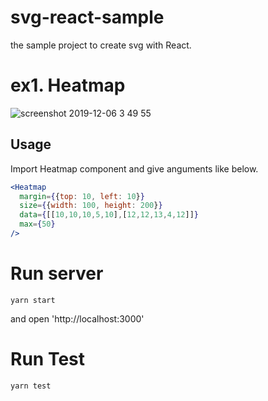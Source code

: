 # svg-react-sample

the sample project to create svg with React. 

# ex1. Heatmap

![screenshot 2019-12-06 3 49 55](https://user-images.githubusercontent.com/788785/70264296-80899b80-17db-11ea-8384-b9b1aa3e1449.png)


## Usage

Import Heatmap component and give anguments like below.

```jsx
<Heatmap
  margin={{top: 10, left: 10}}
  size={{width: 100, height: 200}}
  data={[[10,10,10,5,10],[12,12,13,4,12]]}
  max={50}
/>
```

# Run server

```
yarn start
```

and open 'http://localhost:3000'


# Run Test

```
yarn test
```

